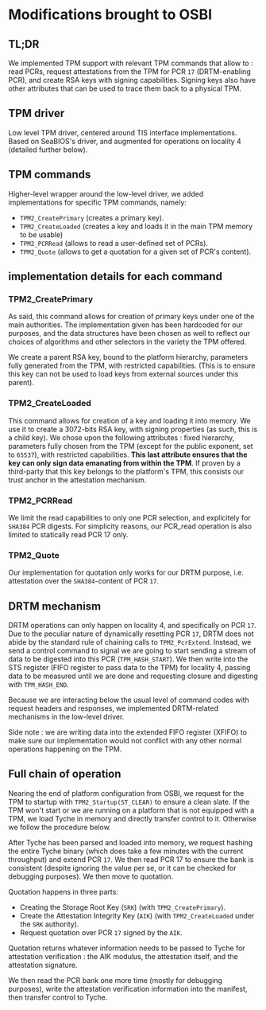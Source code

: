 # Modifications brought to OSBI

## TL;DR
We implemented TPM support with relevant TPM commands that allow to : read PCRs, request attestations from the TPM for PCR `17` (DRTM-enabling PCR), and create RSA keys with signing capabilities. Signing keys also have other attributes that can be used to trace them back to a physical TPM.

## TPM driver
Low level TPM driver, centered around TIS interface implementations. Based on SeaBIOS's driver, and augmented for operations on locality 4 (detailed further below).

## TPM commands
Higher-level wrapper around the low-level driver, we added implementations for specific TPM commands, namely:
- `TPM2_CreatePrimary` (creates a primary key).
- `TPM2_CreateLoaded` (creates a key and loads it in the main TPM memory to be usable)
- `TPM2_PCRRead` (allows to read a user-defined set of PCRs).
- `TPM2_Quote` (allows to get a quotation for a given set of PCR's content).

## implementation details for each command

### TPM2\_CreatePrimary

As said, this command allows for creation of primary keys under one of the main authorities.
The implementation given has been hardcoded for our purposes, and the data structures have been chosen as well to reflect our choices of algorithms and other selectors in the variety the TPM offered.

We create a parent RSA key, bound to the platform hierarchy, parameters fully generated from the TPM, with restricted capabilities. (This is to ensure this key can not be used to load keys from external sources under this parent).


### TPM2\_CreateLoaded
This command allows for creation of a key and loading it into memory.
We use it to create a 3072-bits RSA key, with signing properties (as such, this is a child key). We chose upon the following attributes : fixed hierarchy, parameters fully chosen from the TPM (except for the public exponent, set to `65537`), with restricted capabilities. **This last attribute ensures that the key can only sign data emanating from within the TPM**. If proven by a third-party that this key belongs to the platform's TPM, this consists our trust anchor in the attestation mechanism.

### TPM2\_PCRRead

We limit the read capabilities to only one PCR selection, and explicitely for `SHA384` PCR digests. For simplicity reasons, our PCR\_read operation is also limited to statically read PCR 17 only.

### TPM2\_Quote

Our implementation for quotation only works for our DRTM purpose, i.e. attestation over the `SHA384`-content of PCR `17`.

## DRTM mechanism

DRTM operations can only happen on locality 4, and specifically on PCR `17`. Due to the peculiar nature of dynamically resetting PCR `17`, DRTM does not abide by the standard rule of chaining calls to `TPM2_PcrExtend`.
Instead, we send a control command to signal we are going to start sending a stream of data to be digested into this PCR (`TPM_HASH_START`). We then write into the STS register (FIFO register to pass data to the TPM) for locality 4, passing data to be measured until we are done and requesting closure and digesting with `TPM_HASH_END`.

Because we are interacting below the usual level of command codes with request headers and responses, we implemented DRTM-related mechanisms in the low-level driver.

Side note : we are writing data into the extended FIFO register (XFIFO) to make sure our implementation would not conflict with any other normal operations happening on the TPM.


## Full chain of operation

Nearing the end of platform configuration from OSBI, we request for the TPM to startup with `TPM2_Startup(ST_CLEAR)` to ensure a clean slate. If the TPM won't start or we are running on a platform that is not equipped with a TPM, we load Tyche in memory and directly transfer control to it. Otherwise we follow the procedure below.

After Tyche has been parsed and loaded into memory, we request hashing the entire Tyche binary (which does take a few minutes with the current throughput) and extend PCR `17`. We then read PCR 17 to ensure the bank is consistent (despite ignoring the value per se, or it can be checked for debugging purposes). We then move to quotation.

Quotation happens in three parts:
- Creating the Storage Root Key (`SRK`) (with `TPM2_CreatePrimary`).
- Create the Attestation Integrity Key (`AIK`) (with `TPM2_CreateLoaded` under the `SRK` authority).
- Request quotation over PCR `17` signed by the `AIK`.

Quotation returns whatever information needs to be passed to Tyche for attestation verification : the AIK modulus, the attestation itself, and the  attestation signature.

We then read the PCR bank one more time (mostly for debugging purposes), write the attestation verification information into the manifest, then transfer control to Tyche.

